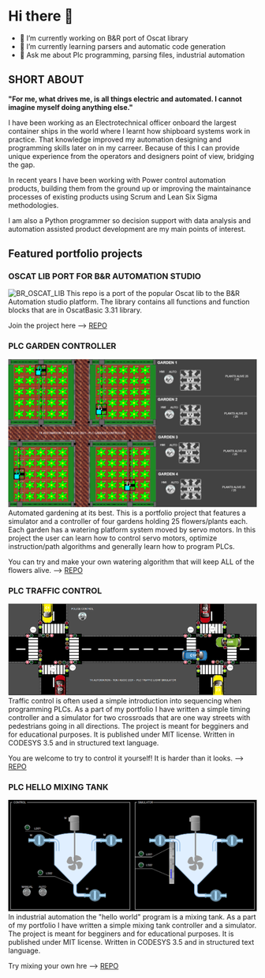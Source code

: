 # Hi there 👋

- 🔭 I’m currently working on B&R port of Oscat library
- 🌱 I’m currently learning parsers and automatic code generation
- 💬 Ask me about Plc programming, parsing files, industrial automation

## SHORT ABOUT

**"For me, what drives me, is all things electric and automated. I cannot imagine myself doing anything else."**

I have been working as an Electrotechnical officer onboard the largest container ships in the world where I learnt how shipboard systems work in practice. That knowledge improved my automation designing and programming skills later on in my carreer. Because of this I can provide unique experience from the operators and designers point of view, bridging the gap.

In recent years I have been working with Power control automation products, building them from the ground up or improving the maintainance processes of existing products using Scrum and Lean Six Sigma methodologies.

I am also a Python programmer so decision support with data analysis and automation assisted product development are my main points of interest.

## Featured portfolio projects

### OSCAT LIB PORT FOR B&R AUTOMATION STUDIO

![BR_OSCAT_LIB](https://github.com/tkucic/brOscatLib/blob/main/logo.png)
This repo is a port of the popular Oscat lib to the B&R Automation studio platform. The library contains all functions and function blocks that are in OscatBasic 3.31 library.

Join the project here --> [REPO](https://github.com/tkucic/brOscatLib)

### PLC GARDEN CONTROLLER

![GARDEN_CTRL](https://github.com/tkucic/plc_garden_controller/blob/master/screenshot.png)
Automated gardening at its best. This is a portfolio project that features a simulator and a controller of four gardens holding 25 flowers/plants each. Each garden has a watering platform system moved by servo motors. In this project the user can learn how to control servo motors, optimize instruction/path algorithms and generally learn how to program PLCs.

You can try and make your own watering algorithm that will keep ALL of the flowers alive. --> [REPO](https://github.com/tkucic/plc_garden_controller)

### PLC TRAFFIC CONTROL

![TRAFFIC_CTRL](https://github.com/tkucic/plc_traffic_control/blob/master/screenshot.png)
Traffic control is often used a simple introduction into sequencing when programming PLCs. As a part of my portfolio I have written a simple timing controller and a simulator for two crossroads that are one way streets with pedestrians going in all directions. The project is meant for begginers and for educational purposes. It is published under MIT license. Written in CODESYS 3.5 and in structured text language.

You are welcome to try to control it yourself! It is harder than it looks. --> [REPO](https://github.com/tkucic/plc_traffic_control)

### PLC HELLO MIXING TANK

![MIXING_TANK](https://github.com/tkucic/plc_hello_mixing_tank/blob/master/screenshot.png)
In industrial automation the "hello world" program is a mixing tank. As a part of my portfolio I have written a simple mixing tank controller and a simulator. The project is meant for begginers and for educational purposes. It is published under MIT license. Written in CODESYS 3.5 and in structured text language.

Try mixing your own hre --> [REPO](https://github.com/tkucic/plc_hello_mixing_tank)

